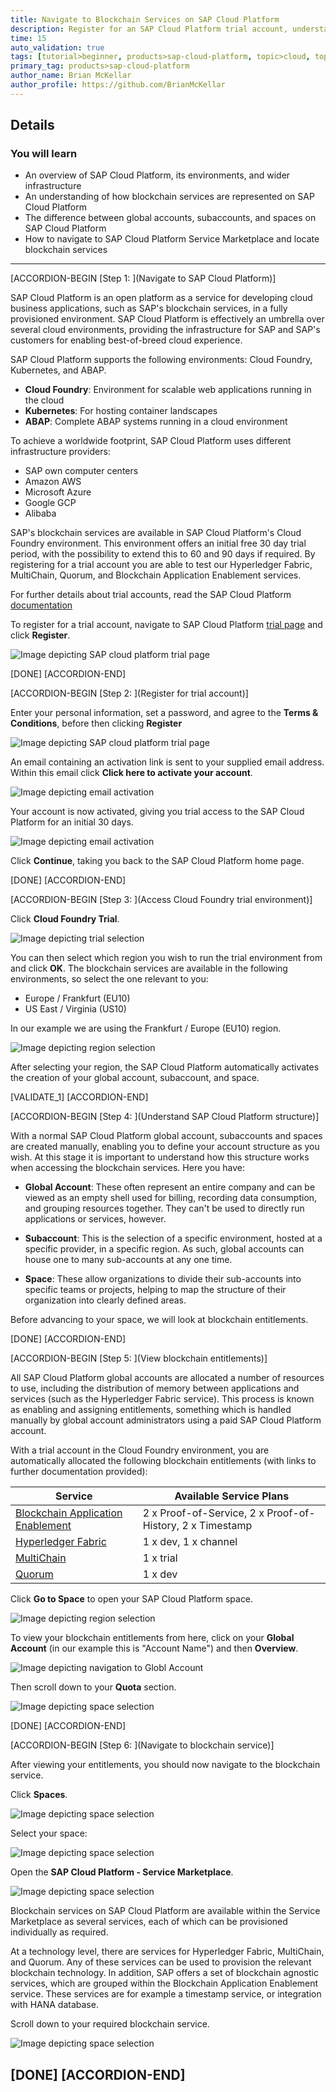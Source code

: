 ```yaml
---
title: Navigate to Blockchain Services on SAP Cloud Platform
description: Register for an SAP Cloud Platform trial account, understand the structure of the Cloud Foundry environment, and access blockchain services.
time: 15
auto_validation: true
tags: [tutorial>beginner, products>sap-cloud-platform, topic>cloud, topic>blockchain]
primary_tag: products>sap-cloud-platform
author_name: Brian McKellar
author_profile: https://github.com/BrianMcKellar
---
```


## Details
### You will learn
  - An overview of SAP Cloud Platform, its environments, and wider infrastructure
  - An understanding of how blockchain services are represented on SAP Cloud Platform
  - The difference between global accounts, subaccounts, and spaces on SAP Cloud Platform
  - How to navigate to SAP Cloud Platform Service Marketplace and locate blockchain services

---
[ACCORDION-BEGIN [Step 1: ](Navigate to SAP Cloud Platform)]

SAP Cloud Platform is an open platform as a service for developing cloud business applications, such as SAP's blockchain services, in a fully provisioned environment. SAP Cloud Platform is effectively an umbrella over several cloud environments, providing the infrastructure for SAP and SAP's customers for enabling best-of-breed cloud experience.

SAP Cloud Platform supports the following environments: Cloud Foundry, Kubernetes, and ABAP.

- **Cloud Foundry**: Environment for scalable web applications running in the cloud
- **Kubernetes**: For hosting container landscapes
- **ABAP**: Complete ABAP systems running in a cloud environment

To achieve a worldwide footprint, SAP Cloud Platform uses different infrastructure providers:

- SAP own computer centers
- Amazon AWS
- Microsoft Azure
- Google GCP
- Alibaba

SAP's blockchain services are available in SAP Cloud Platform's Cloud Foundry environment. This environment offers an initial free 30 day trial period, with the possibility to extend this to 60 and 90 days if required. By registering for a trial account you are able to test our Hyperledger Fabric, MultiChain, Quorum, and Blockchain Application Enablement services.

For further details about trial accounts, read the SAP Cloud Platform [documentation](https://help.sap.com/viewer/65de2977205c403bbc107264b8eccf4b/Cloud/en-US/8ed4a705efa0431b910056c0acdbf377.html#046f127f2a614438b616ccfc575fdb16.html)

To register for a trial account, navigate to SAP Cloud Platform [trial page](https://cockpit.hanatrial.ondemand.com/) and click **Register**.

![Image depicting SAP cloud platform trial page](01--TrialPage.png)

[DONE]
[ACCORDION-END]

[ACCORDION-BEGIN [Step 2: ](Register for trial account)]

Enter your personal information, set a password, and agree to the **Terms & Conditions**, before then clicking **Register**

![Image depicting SAP cloud platform trial page](02--Register.png)

An email containing an activation link is sent to your supplied email address. Within this email click **Click here to activate your account**.

![Image depicting email activation](04--EmailActivate.png)

Your account is now activated, giving you trial access to the SAP Cloud Platform for an initial 30 days.

![Image depicting email activation](05--AccountActivated.png)

Click **Continue**, taking you back to the SAP Cloud Platform home page.

[DONE]
[ACCORDION-END]


[ACCORDION-BEGIN [Step 3: ](Access Cloud Foundry trial environment)]

Click **Cloud Foundry Trial**.

![Image depicting trial selection](06--Trial.png)

You can then select which region you wish to run the trial environment from and click **OK**. The blockchain services are available in the following environments, so select the one relevant to you:

- Europe / Frankfurt (EU10)
- US East / Virginia (US10)

In our example we are using the Frankfurt / Europe (EU10) region.

![Image depicting region selection](07--Region.png)

After selecting your region, the SAP Cloud Platform automatically activates the creation of your global account, subaccount, and space.

[VALIDATE_1]
[ACCORDION-END]

[ACCORDION-BEGIN [Step 4: ](Understand SAP Cloud Platform structure)]

With a normal SAP Cloud Platform global account, subaccounts and spaces are created manually, enabling you to define your account structure as you wish. At this stage it is important to understand how this structure works when accessing the blockchain services. Here you have:

- **Global Account**: These often represent an entire company and can be viewed as an empty shell used for billing, recording data consumption, and grouping resources together. They can't be used to directly run applications or services, however.

- **Subaccount**: This is the selection of a specific environment, hosted at a specific provider, in a specific region. As such, global accounts can house one to many sub-accounts at any one time.

- **Space**: These allow organizations to divide their sub-accounts into specific teams or projects, helping to map the structure of their organization into clearly defined areas.

Before advancing to your space, we will look at blockchain entitlements.

[DONE]
[ACCORDION-END]

[ACCORDION-BEGIN [Step 5: ](View blockchain entitlements)]

All SAP Cloud Platform global accounts are allocated a number of resources to use, including the distribution of memory between applications and services (such as the Hyperledger Fabric service). This process is known as enabling and assigning entitlements, something which is handled manually by global account administrators using a paid SAP Cloud Platform account.

With a trial account in the Cloud Foundry environment, you are automatically allocated the following blockchain entitlements (with links to further documentation provided):

| Service  | Available Service Plans   |
|---|---|
| [Blockchain Application Enablement](https://help.sap.com/viewer/p/BLOCKCHAIN_APPLICATION_ENABLEMENT)  | 2 x  Proof-of-Service, 2 x Proof-of-History, 2 x Timestamp  |
| [Hyperledger Fabric](https://help.sap.com/viewer/2280c19ea8414e4f8d85d272e97e5a08/BLOCKCHAIN/en-US)  | 1 x dev, 1 x channel |
| [MultiChain](https://help.sap.com/viewer/15cb4580694c4d119793f0d3e9b8a32b/BLOCKCHAIN/en-US/0183c6479c47427ab6257bd37ab8bee3.html)  | 1 x trial |
| [Quorum](https://help.sap.com/viewer/91bdd2defc9a469694b0b508b5c8c32f/BLOCKCHAIN/en-US) | 1 x dev |

Click **Go to Space** to open your SAP Cloud Platform space.

![Image depicting region selection](08--Info.png)

To view your blockchain entitlements from here, click on your **Global Account** (in our example this is "Account Name") and then **Overview**.

![Image depicting navigation to Globl Account](10--Navigate.png)

Then scroll down to your **Quota** section.

![Image depicting space selection](09--SpaceEntitlements.png)

[DONE]
[ACCORDION-END]

[ACCORDION-BEGIN [Step 6: ](Navigate to blockchain service)]

After viewing your entitlements, you should now navigate to the blockchain service.

Click **Spaces**.

![Image depicting space selection](11--Spaces.png)

Select your space:

![Image depicting space selection](12--Spaces.png)

Open the **SAP Cloud Platform - Service Marketplace**.

![Image depicting space selection](13--Spaces.png)


Blockchain services on SAP Cloud Platform are available within the Service Marketplace as several services, each of which can be provisioned individually as required.

At a technology level, there are services for Hyperledger Fabric, MultiChain, and Quorum. Any of these services can be used to provision the relevant blockchain technology. In addition, SAP offers a set of blockchain agnostic services, which are grouped within the Blockchain Application Enablement service. These services are for example a timestamp service, or integration with HANA database.

Scroll down to your required blockchain service.

![Image depicting space selection](14--Spaces.png)

[DONE]
[ACCORDION-END]
---
